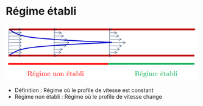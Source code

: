 # Régime établi

![](attachments/Pasted%20image%2020230524110115.png)

- Définition : Régime où le profile de vitesse est constant
- Régime non établi :  Régime où le profile de vitesse change